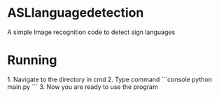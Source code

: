 # ASLlanguagedetection
A simple Image recognition code to detect sign languages

<h1> Running </h1>
1. Navigate to the directory in cmd
2. Type command  ```console python main.py ```
3. Now you are ready to use the program 



